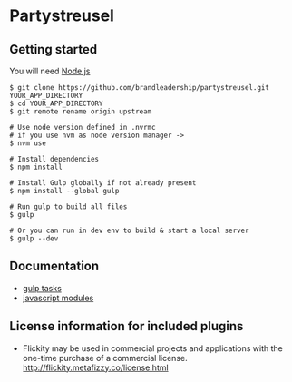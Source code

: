 # Partystreusel

## Getting started

You will need [Node.js](http://nodejs.org)


    $ git clone https://github.com/brandleadership/partystreusel.git YOUR_APP_DIRECTORY
    $ cd YOUR_APP_DIRECTORY
    $ git remote rename origin upstream

    # Use node version defined in .nvrmc
    # if you use nvm as node version manager ->
    $ nvm use

    # Install dependencies
    $ npm install

    # Install Gulp globally if not already present
    $ npm install --global gulp

    # Run gulp to build all files
    $ gulp

    # Or you can run in dev env to build & start a local server
    $ gulp --dev


## Documentation

- [gulp tasks](docs/gulp.md)
- [javascript modules](docs/javascript.md)

## License information for included plugins
* Flickity may be used in commercial projects and applications with the one-time purchase of a commercial license. http://flickity.metafizzy.co/license.html
